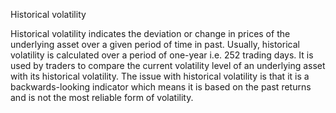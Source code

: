 Historical volatility

Historical volatility indicates the deviation or change in prices of the underlying asset over a given period of time in past. 
Usually, historical volatility is calculated over a period of one-year i.e. 252 trading days. 
It is used by traders to compare the current volatility level of an underlying asset with its historical volatility. 
The issue with historical volatility is that it is a backwards-looking indicator which means it is based on the past returns and is not the most reliable form of volatility.
